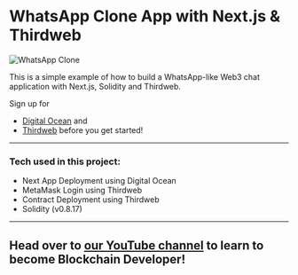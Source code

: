 # WhatsApp Clone App with Next.js & Thirdweb

![WhatsApp Clone](https://i.ibb.co/JR0Wg6q/Clean-Shot-2022-09-21-at-17-30-12.jpg)

This is a simple example of how to build a WhatsApp-like Web3 chat application with Next.js, Solidity and Thirdweb.

Sign up for

- [Digital Ocean](https://try.digitalocean.com/cleverprogrammer) and
- [Thirdweb](https://thirdweb.com/cleverprogrammer) before you get started!

---

### Tech used in this project:

- Next App Deployment using Digital Ocean
- MetaMask Login using Thirdweb
- Contract Deployment using Thirdweb
- Solidity (v0.8.17)

---

## Head over to [our YouTube channel](https://www.youtube.com/cleverprogrammer) to learn to become Blockchain Developer!
